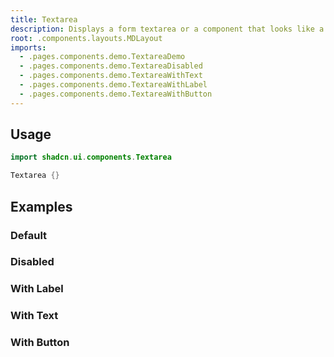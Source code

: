 ```yaml
---
title: Textarea
description: Displays a form textarea or a component that looks like a textarea.
root: .components.layouts.MDLayout
imports:
  - .pages.components.demo.TextareaDemo
  - .pages.components.demo.TextareaDisabled
  - .pages.components.demo.TextareaWithText
  - .pages.components.demo.TextareaWithLabel
  - .pages.components.demo.TextareaWithButton
---
```


<ComponentPreview component="TextareaDemo {}" file="TextareaDemo" />

## Usage

```kotlin
import shadcn.ui.components.Textarea
```

```kotlin
Textarea {}
```

## Examples

### Default

<ComponentPreview component="TextareaDemo {}" file="TextareaDemo" />


### Disabled

<ComponentPreview component="TextareaDisabled {}" file="TextareaDisabled" />

### With Label

<ComponentPreview component="TextareaWithLabel {}" file="TextareaWithLabel" />

### With Text

<ComponentPreview component="TextareaWithText {}" file="TextareaWithText" />

### With Button

<ComponentPreview component="TextareaWithButton {}" file="TextareaWithButton" />